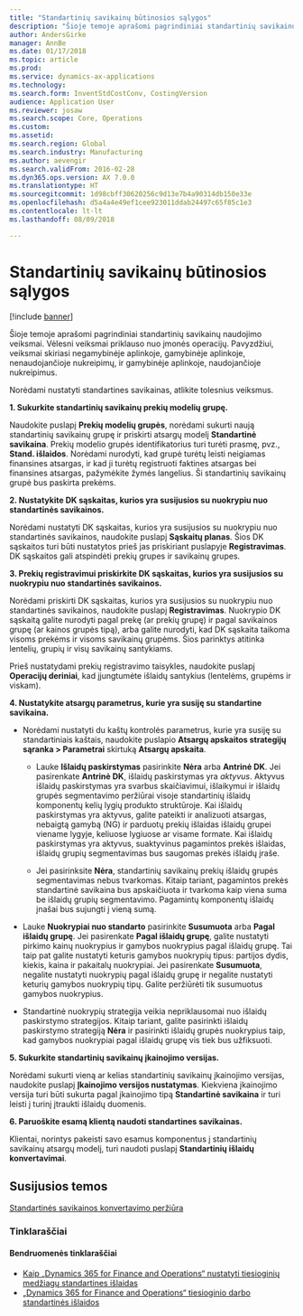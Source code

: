 ```yaml
---
title: "Standartinių savikainų būtinosios sąlygos"
description: "Šioje temoje aprašomi pagrindiniai standartinių savikainų naudojimo veiksmai."
author: AndersGirke
manager: AnnBe
ms.date: 01/17/2018
ms.topic: article
ms.prod: 
ms.service: dynamics-ax-applications
ms.technology: 
ms.search.form: InventStdCostConv, CostingVersion
audience: Application User
ms.reviewer: josaw
ms.search.scope: Core, Operations
ms.custom: 
ms.assetid: 
ms.search.region: Global
ms.search.industry: Manufacturing
ms.author: aevengir
ms.search.validFrom: 2016-02-28
ms.dyn365.ops.version: AX 7.0.0
ms.translationtype: HT
ms.sourcegitcommit: 1d98cbff30620256c9d13e7b4a90314db150e33e
ms.openlocfilehash: d5a4a4e49ef1cee923011ddab24497c65f85c1e3
ms.contentlocale: lt-lt
ms.lasthandoff: 08/09/2018

---
```


# <a name="prerequisites-for-standard-costs"></a>Standartinių savikainų būtinosios sąlygos

[!include [banner](../includes/banner.md)]

Šioje temoje aprašomi pagrindiniai standartinių savikainų naudojimo veiksmai. Vėlesni veiksmai priklauso nuo įmonės operacijų. Pavyzdžiui, veiksmai skiriasi negamybinėje aplinkoje, gamybinėje aplinkoje, nenaudojančioje nukreipimų, ir gamybinėje aplinkoje, naudojančioje nukreipimus. 

Norėdami nustatyti standartines savikainas, atlikite tolesnius veiksmus.

**1. Sukurkite standartinių savikainų prekių modelių grupę.**

Naudokite puslapį **Prekių modelių grupės**, norėdami sukurti naują standartinių savikainų grupę ir priskirti atsargų modelį **Standartinė savikaina**. Prekių modelio grupės identifikatorius turi turėti prasmę, pvz., **Stand. išlaidos**. Norėdami nurodyti, kad grupė turėtų leisti neigiamas finansines atsargas, ir kad ji turėtų registruoti faktines atsargas bei finansines atsargas, pažymėkite žymės langelius. Ši standartinių savikainų grupė bus paskirta prekėms.

**2. Nustatykite DK sąskaitas, kurios yra susijusios su nuokrypiu nuo standartinės savikainos.** 

Norėdami nustatyti DK sąskaitas, kurios yra susijusios su nuokrypiu nuo standartinės savikainos, naudokite puslapį **Sąskaitų planas**. Šios DK sąskaitos turi būti nustatytos prieš jas priskiriant puslapyje **Registravimas**. DK sąskaitos gali atspindėti prekių grupes ir savikainų grupes.

**3. Prekių registravimui priskirkite DK sąskaitas, kurios yra susijusios su nuokrypiu nuo standartinės savikainos.** 

Norėdami priskirti DK sąskaitas, kurios yra susijusios su nuokrypiu nuo standartinės savikainos, naudokite puslapį **Registravimas**. Nuokrypio DK sąskaitą galite nurodyti pagal prekę (ar prekių grupę) ir pagal savikainos grupę (ar kainos grupės tipą), arba galite nurodyti, kad DK sąskaita taikoma visoms prekėms ir visoms savikainų grupėms. Šios parinktys atitinka lentelių, grupių ir visų savikainų santykiams. 

Prieš nustatydami prekių registravimo taisykles, naudokite puslapį **Operacijų deriniai**, kad įjungtumėte išlaidų santykius (lentelėms, grupėms ir viskam).

**4. Nustatykite atsargų parametrus, kurie yra susiję su standartine savikaina.** 

-  Norėdami nustatyti du kaštų kontrolės parametrus, kurie yra susiję su standartiniais kaštais, naudokite puslapio **Atsargų apskaitos strategijų sąranka > Parametrai** skirtuką **Atsargų apskaita**.

    -  Lauke **Išlaidų paskirstymas** pasirinkite **Nėra** arba **Antrinė DK**. Jei pasirenkate **Antrinė DK**, išlaidų paskirstymas yra *aktyvus*. Aktyvus išlaidų paskirstymas yra svarbus skaičiavimui, išlaikymui ir išlaidų grupės segmentavimo peržiūrai visoje standartinių išlaidų komponentų kelių lygių produkto struktūroje. Kai išlaidų paskirstymas yra aktyvus, galite pateikti ir analizuoti atsargas, nebaigtą gamybą (NG) ir parduotų prekių išlaidas išlaidų grupei viename lygyje, keliuose lygiuose ar visame formate. Kai išlaidų paskirstymas yra aktyvus, suaktyvinus pagamintos prekės išlaidas, išlaidų grupių segmentavimas bus saugomas prekės išlaidų įraše. 

    -  Jei pasirinksite **Nėra**, standartinių savikainų prekių išlaidų grupės segmentavimas nebus tvarkomas. Kitaip tariant, pagamintos prekės standartinė savikaina bus apskaičiuota ir tvarkoma kaip viena suma be išlaidų grupių segmentavimo. Pagamintų komponentų išlaidų įnašai bus sujungti į vieną sumą.

-  Lauke **Nuokrypiai nuo standarto** pasirinkite **Susumuota** arba **Pagal išlaidų grupę**. Jei pasirenkate **Pagal išlaidų grupę**, galite nustatyti pirkimo kainų nuokrypius ir gamybos nuokrypius pagal išlaidų grupę. Tai taip pat galite nustatyti keturis gamybos nuokrypių tipus: partijos dydis, kiekis, kaina ir pakaitalų nuokrypiai. Jei pasirenkate **Susumuota**, negalite nustatyti nuokrypių pagal išlaidų grupę ir negalite nustatyti keturių gamybos nuokrypių tipų. Galite peržiūrėti tik susumuotus gamybos nuokrypius.

-  Standartinė nuokrypių strategija veikia nepriklausomai nuo išlaidų paskirstymo strategijos. Kitaip tariant, galite pasirinkti išlaidų paskirstymo strategiją **Nėra** ir pasirinkti išlaidų grupės nuokrypius taip, kad gamybos nuokrypiai pagal išlaidų grupę vis tiek bus užfiksuoti.

**5. Sukurkite standartinių savikainų įkainojimo versijas.** 

Norėdami sukurti vieną ar kelias standartinių savikainų įkainojimo versijas, naudokite puslapį **Įkainojimo versijos nustatymas**. Kiekviena įkainojimo versija turi būti sukurta pagal įkainojimo tipą **Standartinė savikaina** ir turi leisti į turinį įtraukti išlaidų duomenis.

**6. Paruoškite esamą klientą naudoti standartines savikainas.** 

Klientai, norintys pakeisti savo esamus komponentus į standartinių savikainų atsargų modelį, turi naudoti puslapį **Standartinių išlaidų konvertavimai**.


<a name="related-topics"></a>Susijusios temos
--------

[Standartinės savikainos konvertavimo peržiūra](standard-cost-conversion-overview.md)

### <a name="blogs"></a>Tinklaraščiai

#### <a name="community-blogs"></a>Bendruomenės tinklaraščiai

- [Kaip „Dynamics 365 for Finance and Operations“ nustatyti tiesioginių medžiagų standartines išlaidas](https://financefunction.tech/2018/06/07/how-to-set-up-standard-costs-for-direct-materials-in-dynamics-365-for-finance-and-operations)
- [„Dynamics 365 for Finance and Operations“ tiesioginio darbo standartinės išlaidos](https://financefunction.tech/2018/07/16/standard-direct-labor-cost-in-dynamics-365-for-finance-and-operations)


